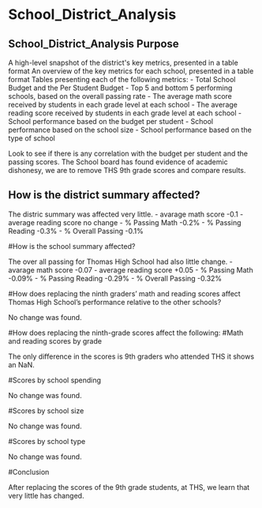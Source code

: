 # School_District_Analysis
## School_District_Analysis Purpose
A high-level snapshot of the district's key metrics, presented in a table format
An overview of the key metrics for each school, presented in a table format
Tables presenting each of the following metrics:
	- Total School Budget and the Per Student Budget
	- Top 5 and bottom 5 performing schools, based on the overall passing rate
	- The average math score received by students in each grade level at each school
	- The average reading score received by students in each grade level at each school
	- School performance based on the budget per student
	- School performance based on the school size 
	- School performance based on the type of school
	

Look to see if there is any correlation with the budget per student and the passing scores. 
The School board has found evidence of academic dishonesy, we are to remove THS 9th grade scores and compare results.


## How is the district summary affected?

The distric summary was affected very little.
	- avarage math score -0.1
	- average reading score no change
	- % Passing Math -0.2%
	- % Passing Reading -0.3%
	- % Overall Passing -0.1%

#How is the school summary affected?

The over all passing for Thomas High School had also little change.
	- avarage math score -0.07
	- average reading score +0.05
	- % Passing Math -0.09%
	- % Passing Reading -0.29%
	- % Overall Passing -0.32% 

#How does replacing the ninth graders’ math and reading scores affect Thomas High School’s performance relative to the other schools?

No change was found.

#How does replacing the ninth-grade scores affect the following: #Math and reading scores by grade

The only difference in the scores is 9th graders who attended THS it shows an NaN.

#Scores by school spending

No change was found.

#Scores by school size

No change was found.

#Scores by school type

No change was found.

#Conclusion

After replacing the scores of the 9th grade students, at THS, we learn that very little has changed. 